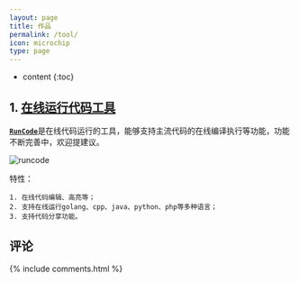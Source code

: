 ```yaml
---
layout: page
title: 作品
permalink: /tool/
icon: microchip
type: page
---
```


* content
{:toc}

## 1. [在线运行代码工具](https://www.gongmh.com/tools/runcode)

[**`RunCode`**](https://www.gongmh.com/tools/runcode)是在线代码运行的工具，能够支持主流代码的在线编译执行等功能，功能不断完善中，欢迎提建议。

<img src="{{site.baseurl}}/assets/tools/runcode.png"  alt="runcode" />

特性：

    1. 在线代码编辑、高亮等；
    2. 支持在线运行golang、cpp、java、python、php等多种语言；
    3. 支持代码分享功能。


## 评论

{% include comments.html %}